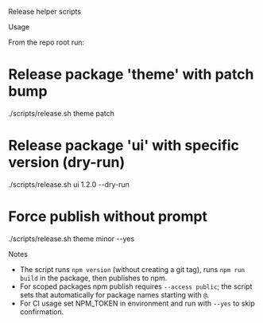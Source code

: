 Release helper scripts

Usage

From the repo root run:

# Release package 'theme' with patch bump
./scripts/release.sh theme patch

# Release package 'ui' with specific version (dry-run)
./scripts/release.sh ui 1.2.0 --dry-run

# Force publish without prompt
./scripts/release.sh theme minor --yes

Notes
- The script runs `npm version` (without creating a git tag), runs `npm run build` in the package, then publishes to npm.
- For scoped packages npm publish requires `--access public`; the script sets that automatically for package names starting with `@`.
- For CI usage set NPM_TOKEN in environment and run with `--yes` to skip confirmation.
